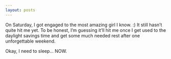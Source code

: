 ```yaml
---
layout: posts
---
```


On Saturday, I got engaged to the most amazing girl I know. :)  It still hasn’t quite hit me yet.  To be honest, I’m guessing it’ll hit me once I get used to the daylight savings time and get some much needed rest after one unforgettable weekend.

Okay, I need to sleep... NOW.
